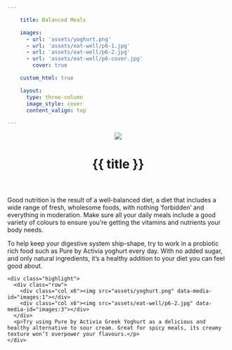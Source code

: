 ```yaml
---

    title: Balanced Meals

    images:
      - url: 'assets/yoghurt.png'
      - url: 'assets/eat-well/p6-1.jpg'
      - url: 'assets/eat-well/p6-2.jpg'
      - url: 'assets/eat-well/p6-cover.jpg'
        cover: true

    custom_html: true

    layout:
      type: three-column
      image_style: cover
      content_valign: top

---
```


<figure class="cover-area image" style="background-image: url({{cover.url}})"></figure>
<div class="content">
  <header>
    <img src="assets/eat-well/p6-1.jpg" data-media-id="images:2">
    <h1 class="title">{{ title }}</h1>
  </header>

  <div class="body">
    <p>Good nutrition is the result of a well-balanced diet, a diet that includes a wide range of fresh, wholesome foods, with nothing ‘forbidden’ and everything in moderation. Make sure all your daily meals include a good variety of colours to ensure you’re getting the vitamins and nutrients your body needs.</p>
    <p>To help keep your digestive system ship-shape, try to work in a probiotic rich food such as Pure by Activia yoghurt every day. With no added sugar, and only natural ingredients, it’s a healthy addition to your diet you can feel good about.</p>

    <div class="highlight">
      <div class="row">
        <div class="col x6"><img src="assets/yoghurt.png" data-media-id="images:1"></div>
        <div class="col x6"><img src="assets/eat-well/p6-2.jpg" data-media-id="images:3"></div>
      </div>
      <p>Try using Pure by Activia Greek Yoghurt as a delicious and healthy alternative to sour cream. Great for spicy meals, its creamy texture won’t overpower your flavours.</p>
    </div>
  </div>
</div>

